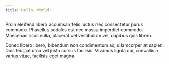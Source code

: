 ```yaml
---
title: Hello, World!
---
```


Proin eleifend libero accumsan felis luctus nec consectetur purus commodo. Phasellus sodales est nec massa imperdiet commodo. Maecenas risus nulla, placerat vel vestibulum vel, dapibus quis libero.

Donec libero libero, bibendum non condimentum ac, ullamcorper at sapien. Duis feugiat urna vel justo cursus facilisis. Vivamus ligula dui, convallis a varius vitae, facilisis eget magna.